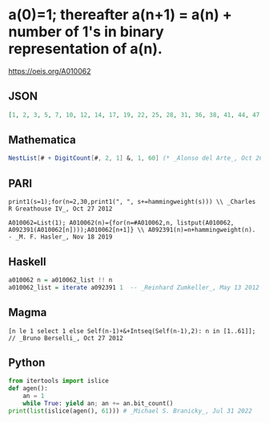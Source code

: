 # a\(0\)\=1; thereafter a\(n\+1\) \= a\(n\) \+ number of 1's in binary representation of a\(n\)\.
https://oeis.org/A010062
## JSON
```JSON
[1, 2, 3, 5, 7, 10, 12, 14, 17, 19, 22, 25, 28, 31, 36, 38, 41, 44, 47, 52, 55, 60, 64, 65, 67, 70, 73, 76, 79, 84, 87, 92, 96, 98, 101, 105, 109, 114, 118, 123, 129, 131, 134, 137, 140, 143, 148, 151, 156, 160, 162, 165, 169, 173, 178, 182, 187, 193, 196, 199, 204]
```
## Mathematica
```Mathematica
NestList[# + DigitCount[#, 2, 1] &, 1, 60] (* _Alonso del Arte_, Oct 26 2012 *)
```
## PARI
```PARI
print1(s=1);for(n=2,30,print1(", ", s+=hammingweight(s))) \\ _Charles R Greathouse IV_, Oct 27 2012
```
```PARI
A010062=List(1); A010062(n)={for(n=#A010062,n, listput(A010062, A092391(A010062[n])));A010062[n+1]} \\ A092391(n)=n+hammingweight(n). - _M. F. Hasler_, Nov 18 2019
```
## Haskell
```Haskell
a010062 n = a010062_list !! n
a010062_list = iterate a092391 1  -- _Reinhard Zumkeller_, May 13 2012
```
## Magma
```Magma
[n le 1 select 1 else Self(n-1)+&+Intseq(Self(n-1),2): n in [1..61]]; // _Bruno Berselli_, Oct 27 2012
```
## Python
```Python
from itertools import islice
def agen():
    an = 1
    while True: yield an; an += an.bit_count()
print(list(islice(agen(), 61))) # _Michael S. Branicky_, Jul 31 2022
```

